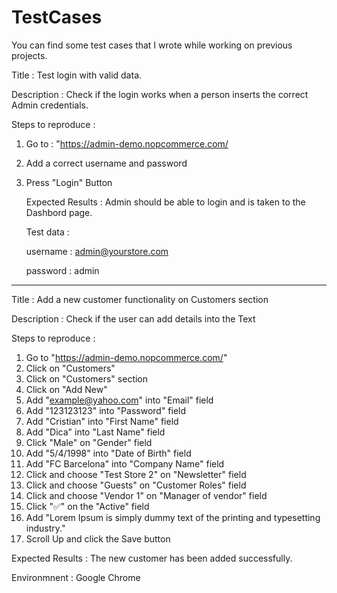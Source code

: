 # TestCases

You can find some test cases that I wrote while working on previous projects. 

Title : Test login with valid data. 

Description : Check if the login works when a person inserts the correct Admin credentials. 

 Steps to reproduce : 

1. Go to : "https://admin-demo.nopcommerce.com/
2. Add a correct username and password
3. Press "Login" Button

   Expected Results : Admin should be able to login and is taken to the Dashbord page.
   
   Test data :
 
    username : admin@yourstore.com
   
    password : admin

______________________________________________________________________________________________________________________________________________________________________

   Title : Add a new customer functionality on Customers section

   Description : Check if the user can add details into the Text 

   Steps to reproduce : 

   1. Go to "https://admin-demo.nopcommerce.com/"
   2. Click on "Customers"
   3. Click on "Customers" section
   4. Click on "Add New"
   5. Add "example@yahoo.com" into "Email" field
   6. Add "123123123" into "Password" field
   7. Add "Cristian" into "First Name" field
   8. Add "Dica" into "Last Name" field
   9. Click "Male" on "Gender" field
   10. Add "5/4/1998" into "Date of Birth" field
   11. Add "FC Barcelona" into "Company Name" field
   12. Click and choose "Test Store 2" on "Newsletter" field
   13. Click and choose "Guests" on "Customer Roles" field
   14. Click and choose "Vendor 1" on "Manager of vendor" field
   15. Click "✅" on the "Active" field
   16. Add "Lorem Ipsum is simply dummy text of the printing and typesetting industry."
   17. Scroll Up and click the Save button 

   Expected Results : The new customer has been added successfully. 

   Environmnent : Google Chrome

